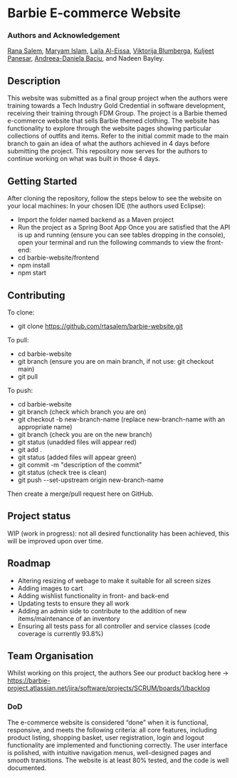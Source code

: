 # Barbie E-commerce Website
### Authors and Acknowledgement
[Rana Salem](https://www.linkedin.com/in/ranatasalem/), [Maryam Islam](https://www.linkedin.com/in/marzcreatives/), [Laila Al-Eissa](https://www.linkedin.com/in/lailaaleissa/), [Viktorija Blumberga](https://www.linkedin.com/in/viktorijablumberga/), [Kuljeet Panesar](https://www.linkedin.com/in/kuljeetpanesar/), [Andreea-Daniela Baciu](https://www.linkedin.com/in/andreeadanielabaciu/), and Nadeen Bayley.

## Description
This website was submitted as a final group project when the authors were training towards a Tech Industry Gold Credential in software development, receiving their training through FDM Group. The project is a Barbie themed e-commerce website that sells Barbie themed clothing. The website has functionality to explore through the website pages showing particular collections of outfits and items. Refer to the initial commit made to the main branch to gain an idea of what the authors achieved in 4 days before submitting the project. This repository now serves for the authors to continue working on what was built in those 4 days. 

## Getting Started
After cloning the repository, follow the steps below to see the website on your local machines:
In your chosen IDE (the authors used Eclipse):
- Import the folder named backend as a Maven project
- Run the project as a Spring Boot App
Once you are satisfied that the API is up and running (ensure you can see tables dropping in the console), open your terminal and run the following commands to view the front-end:
- cd barbie-website/frontend
- npm install
- npm start

## Contributing
To clone:
- git clone https://github.com/rtasalem/barbie-website.git
    
To pull:
- cd barbie-website
- git branch (ensure you are on main branch, if not use: git checkout main)
- git pull
    
To push:
- cd barbie-website
- git branch (check which branch you are on)
- git checkout -b new-branch-name (replace new-branch-name with an appropriate name)
- git branch (check you are on the new branch)
- git status (unadded files will appear red)
- git add .
- git status (added files will appear green)
- git commit -m "description of the commit"
- git status (check tree is clean)
- git push --set-upstream origin new-branch-name
    
Then create a merge/pull request here on GitHub.
## Project status
WIP (work in progress): not all desired functionality has been achieved, this will be improved upon over time.

## Roadmap
- Altering resizing of webage to make it suitable for all screen sizes
- Adding images to cart
- Adding wishlist functionality in front- and back-end
- Updating tests to ensure they all work
- Adding an admin side to contribute to the addition of new items/maintenance of an inventory
- Ensuring all tests pass for all controller and service classes (code coverage is currently 93.8%)

## Team Organisation
Whilst working on this project, the authors 
See our product backlog here -> https://barbie-project.atlassian.net/jira/software/projects/SCRUM/boards/1/backlog
### DoD
The e-commerce website is considered “done” when it is functional, responsive, and meets the following criteria: all core features, including product listing, shopping basket, user registration, login and logout functionality are implemented and functioning correctly. The user interface is polished, with intuitive navigation menus, well-designed pages and smooth transitions. The website is at least 80% tested, and the code is well documented.
